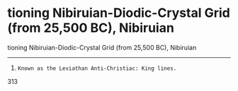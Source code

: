 # tioning Nibiruian-Diodic-Crystal Grid (from 25,500 BC), Nibiruian

tioning Nibiruian-Diodic-Crystal Grid (from 25,500 BC), Nibiruian
______________________________________

1.     Known as the Leviathan Anti-Christiac: King lines.
313